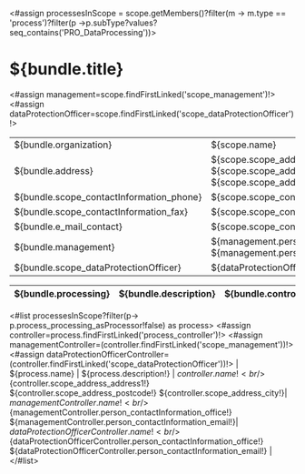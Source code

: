 <#assign processesInScope = scope.getMembers()?filter(m -> m.type == 'process')?filter(p ->p.subType?values?seq_contains('PRO_DataProcessing'))>

<style>
<#include "styles/default.css">
@page {
  size : A4 landscape;
}
</style>

<h1>${bundle.title}</h1>

<#assign management=scope.findFirstLinked('scope_management')!>
<#assign dataProtectionOfficer=scope.findFirstLinked('scope_dataProtectionOfficer')!>

|   ||
|:---|:---|
| ${bundle.organization} | ${scope.name} |
| ${bundle.address} | ${scope.scope_address_address1!}, ${scope.scope_address_postcode!} ${scope.scope_address_city!} |
| ${bundle.scope_contactInformation_phone} | ${scope.scope_contactInformation_phone!} |
| ${bundle.scope_contactInformation_fax} | ${scope.scope_contactInformation_fax!} |
| ${bundle.e_mail_contact} | ${scope.scope_contactInformation_email!} |
| ${bundle.management} | ${management.person_generalInformation_givenName!} ${management.person_generalInformation_familyName!} |
| ${bundle.scope_dataProtectionOfficer} | ${dataProtectionOfficer.name!} |

| ${bundle.processing}  | ${bundle.description} | ${bundle.controller_details} | ${bundle.controller_management} | ${bundle.scope_dataProtectionOfficer} |
|:---|:---|:---|:---|:---|
<#list processesInScope?filter(p-> p.process_processing_asProcessor!false) as process>
<#assign controller=process.findFirstLinked('process_controller')!>
<#assign managementController=(controller.findFirstLinked('scope_management'))!>
<#assign dataProtectionOfficerController=(controller.findFirstLinked('scope_dataProtectionOfficer'))!>
| ${process.name} | ${process.description!} | ${controller.name!}<br/>${controller.scope_address_address1!}<br/>${controller.scope_address_postcode!} ${controller.scope_address_city!}| ${managementController.name!}<br/>${managementController.person_contactInformation_office!}<br/>${managementController.person_contactInformation_email!}| ${dataProtectionOfficerController.name!}<br/>${dataProtectionOfficerController.person_contactInformation_office!}<br/>${dataProtectionOfficerController.person_contactInformation_email!} |
</#list>
